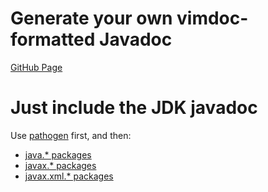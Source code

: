 # Generate your own vimdoc-formatted Javadoc

[GitHub Page](http://davetron5000.github.com/vimdoclet)

# Just include the JDK javadoc

Use [pathogen](http://www.vim.org/scripts/script.php?script_id=2332) first, and then:

* [java.* packages](https://github.com/davetron5000/java-javadoc-vim)
* [javax.* packages](https://github.com/davetron5000/javax-javadoc-vim)
* [javax.xml.* packages](https://github.com/davetron5000/javax-xml-javadoc-vim)
